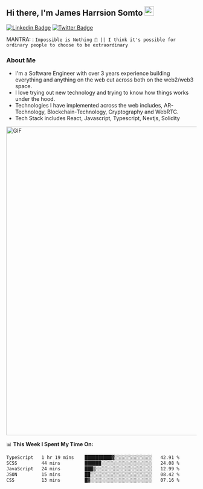 ## Hi there, I'm James Harrsion Somto <img src="https://media.giphy.com/media/hvRJCLFzcasrR4ia7z/giphy.gif" width="25px">

[![Linkedin Badge](https://img.shields.io/badge/-LinkedIn-0e76a8?style=flat-square&logo=Linkedin&logoColor=white)](https://www.linkedin.com/in/james-harrison-212a66198/)
[![Twitter Badge](https://img.shields.io/badge/-Twitter-00acee?style=flat-square&logo=Twitter&logoColor=white)](https://twitter.com/KodeSage)


MANTRA: : `Impossible is Nothing 🚀 || I think it's possible for ordinary people to choose to be extraordinary`

### About Me
 - I'm a Software Engineer with over 3 years experience building everything and anything on the web cut across both on the web2/web3 space. 
 - I love trying out new technology and trying to know how things works under the hood. 
 - Technologies I have implemented across the web includes, AR-Technology, Blockchain-Technology, Cryptography and WebRTC.
 - Tech Stack includes React, Javascript, Typescript, Nextjs, Solidity
   
 
 
 <img align="center" alt="GIF" src="https://github.com/Gapur/Gapur/blob/master/coding.gif?raw=true" width="818px" height="818px" />
 


📊 **This Week I Spent My Time On:**

<!--START_SECTION:waka-->

```txt
TypeScript   1 hr 19 mins    ██████████▓░░░░░░░░░░░░░░   42.91 %
SCSS         44 mins         ██████░░░░░░░░░░░░░░░░░░░   24.08 %
JavaScript   24 mins         ███▒░░░░░░░░░░░░░░░░░░░░░   12.99 %
JSON         15 mins         ██░░░░░░░░░░░░░░░░░░░░░░░   08.42 %
CSS          13 mins         █▓░░░░░░░░░░░░░░░░░░░░░░░   07.16 %
```

<!--END_SECTION:waka-->
<br />
<br />
<br />






